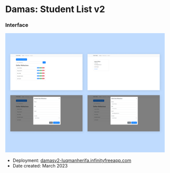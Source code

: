 # Damas: Student List v2

### Interface
![Interface](https://raw.githubusercontent.com/luqmanherifa/luqman-herifa-personal-portfolio-v2/main/public/works/damasv2.png)

- Deployment: [damasv2-luqmanherifa.infinityfreeapp.com](http://damasv2-luqmanherifa.infinityfreeapp.com)
- Date created: March 2023
